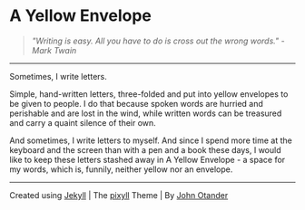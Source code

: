 # A Yellow Envelope

> _"Writing is easy. All you have to do is cross out the wrong words." - Mark Twain_
---

Sometimes, I write letters. 

Simple, hand-written letters, three-folded and put into yellow envelopes to be given to people. I do that because spoken words are hurried and perishable and are lost in the wind, while written words can be treasured and carry a quaint silence of their own.

And sometimes, I write letters to myself. And since I spend more time at the keyboard and the screen than with a pen and a book these days, I would like to keep these letters stashed away in A Yellow Envelope - a space for my words, which is, funnily,  neither yellow nor an envelope. 

---

Created using [Jekyll](http://jekyllrb.com/) | The [pixyll](https://github.com/johnotander/pixyll) Theme | By [John Otander](http://johnotander.com/)

